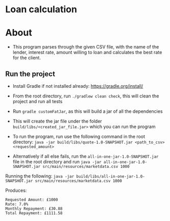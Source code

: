 # Loan calculation 

# About
- This program parses through the given CSV file, with the name of the lender, interest rate, amount willing to loan
and calculates the best rate for the client.

## Run the project
- Install Gradle if not installed already: https://gradle.org/install/
- From the root directory, run `./gradlew clean check`, this will clean the project and run all tests
- Run `gradle customFatJar`, as this will build a jar of all the dependencies
- This will create the jar file under the folder `build/libs/<created_jar_file.jar>` which 
you can run the program


- To run the program, run use the following command in the root directory:
`java -jar build/libs/quote-1.0-SNAPSHOT.jar <path_to_csv> <requested_amount>`

- Alternatively if all else fails, run the `all-in-one-jar-1.0-SNAPSHOT.jar` file in the root directory
and run `java -jar all-in-one-jar-1.0-SNAPSHOT.jar src/main/resources/marketdata.csv 1000 `

Running the following: 
`java -jar build/libs/all-in-one-jar-1.0-SNAPSHOT.jar src/main/resources/marketdata.csv 1000`

Produces:
```aidl
Requested Amount: £1000
Rate: 7.0% 
Monthly Repayment: £30.88
Total Repayment: £1111.58

```
